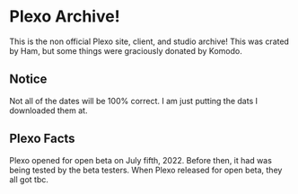 # Plexo Archive!

This is the non official Plexo site, client, and studio archive! This was crated by Ham, but some things were graciously donated by Komodo.

## Notice

Not all of the dates will be 100% correct. I am just putting the dats I downloaded them at.

## Plexo Facts

Plexo opened for open beta on July fifth, 2022. Before then, it had was being tested by the beta testers. When Plexo released for open beta, they all got tbc.
